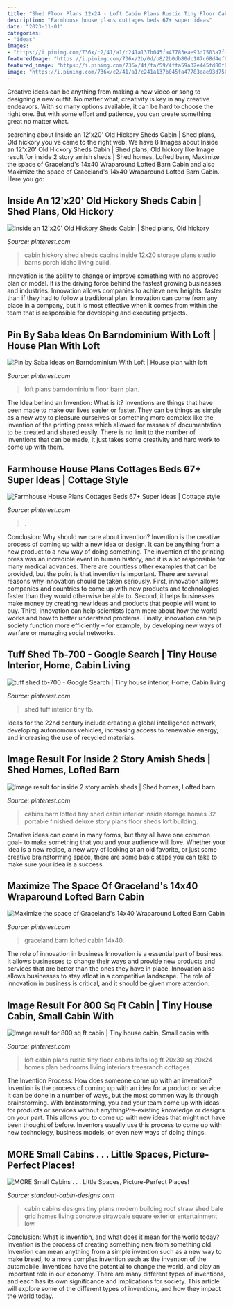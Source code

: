 ```yaml
---
title: "Shed Floor Plans 12x24 - Loft Cabin Plans Rustic Tiny Floor Cabins Lofts Log Ft 20x30 Sq 20x24 Homes Plan Bedrooms Living Interiors Treesranch Cottages"
description: "Farmhouse house plans cottages beds 67+ super ideas"
date: "2023-11-01"
categories:
- "ideas"
images:
- "https://i.pinimg.com/736x/c2/41/a1/c241a137b045fa47783eae93d7503a7f--portable-cabins-tiny-house-builders.jpg"
featuredImage: "https://i.pinimg.com/736x/2b/0d/b8/2b0db80dc187c68d4ef016024cbf2689.jpg"
featured_image: "https://i.pinimg.com/736x/4f/fa/59/4ffa59a32e445fd80f06ffe393306333--shed-cabin-outdoor-storage.jpg"
image: "https://i.pinimg.com/736x/c2/41/a1/c241a137b045fa47783eae93d7503a7f--portable-cabins-tiny-house-builders.jpg"
---
```



Creative ideas can be anything from making a new video or song to designing a new outfit. No matter what, creativity is key in any creative endeavors. With so many options available, it can be hard to choose the right one. But with some effort and patience, you can create something great no matter what.

	

		
searching about Inside an 12&#039;x20&#039; Old Hickory Sheds Cabin | Shed plans, Old hickory you've came to the right web. We have 8 Images about Inside an 12&#039;x20&#039; Old Hickory Sheds Cabin | Shed plans, Old hickory like Image result for inside 2 story amish sheds | Shed homes, Lofted barn, Maximize the space of Graceland&#039;s 14x40 Wraparound Lofted Barn Cabin and also Maximize the space of Graceland&#039;s 14x40 Wraparound Lofted Barn Cabin. Here you go:
		
    
## Inside An 12&#039;x20&#039; Old Hickory Sheds Cabin | Shed Plans, Old Hickory

<img loading=lazy src="https://i.pinimg.com/736x/4f/fa/59/4ffa59a32e445fd80f06ffe393306333--shed-cabin-outdoor-storage.jpg" onerror="this.onerror=null;this.src='https://tse2.mm.bing.net/th?id=OIP.IXfV6MkWhQFEdqfLx_LkFgHaFj&amp;pid=15.1';" alt="Inside an 12&#039;x20&#039; Old Hickory Sheds Cabin | Shed plans, Old hickory">

_Source: pinterest.com_

>cabin hickory shed sheds cabins inside 12x20 storage plans studio barns porch idaho living build. 

	

Innovation is the ability to change or improve something with no approved plan or model. It is the driving force behind the fastest growing businesses and industries. Innovation allows companies to achieve new heights, faster than if they had to follow a traditional plan. Innovation can come from any place in a company, but it is most effective when it comes from within the team that is responsible for developing and executing projects.

    
## Pin By Saba Ideas On Barndominium With Loft | House Plan With Loft

<img loading=lazy src="https://i.pinimg.com/736x/86/07/cc/8607cc5433996ade9b023dba5cb593d0.jpg" onerror="this.onerror=null;this.src='https://tse4.mm.bing.net/th?id=OIP.qFA0dWoZQptUGTyWmrnzUAHaLG&amp;pid=15.1';" alt="Pin by Saba Ideas on Barndominium With Loft | House plan with loft">

_Source: pinterest.com_

>loft plans barndominium floor barn plan. 

	

The Idea behind an Invention: What is it?
Inventions are things that have been made to make our lives easier or faster. They can be things as simple as a new way to pleasure ourselves or something more complex like the invention of the printing press which allowed for masses of documentation to be created and shared easily. There is no limit to the number of inventions that can be made, it just takes some creativity and hard work to come up with them.

    
## Farmhouse House Plans Cottages Beds 67+ Super Ideas | Cottage Style

<img loading=lazy src="https://i.pinimg.com/736x/a7/a2/93/a7a293b1d8410ee0df3c5388f612834b.jpg" onerror="this.onerror=null;this.src='https://tse1.mm.bing.net/th?id=OIP.Ih-HJiXQ1mBMi4rb3NlJ_AAAAA&amp;pid=15.1';" alt="Farmhouse House Plans Cottages Beds 67+ Super Ideas | Cottage style">

_Source: pinterest.com_

>. 

	

Conclusion: Why should we care about invention?
Invention is the creative process of coming up with a new idea or design. It can be anything from a new product to a new way of doing something. The invention of the printing press was an incredible event in human history, and it is also responsible for many medical advances. There are countless other examples that can be provided, but the point is that invention is important.
There are several reasons why innovation should be taken seriously. First, innovation allows companies and countries to come up with new products and technologies faster than they would otherwise be able to. Second, it helps businesses make money by creating new ideas and products that people will want to buy. Third, innovation can help scientists learn more about how the world works and how to better understand problems. Finally, innovation can help society function more efficiently – for example, by developing new ways of warfare or managing social networks.

    
## Tuff Shed Tb-700 - Google Search | Tiny House Interior, Home, Cabin Living

<img loading=lazy src="https://i.pinimg.com/736x/c9/17/f1/c917f17664f812c3d9a80318057e6bbc.jpg" onerror="this.onerror=null;this.src='https://tse4.mm.bing.net/th?id=OIP.kSIpHzOCjusHkAtXzHIIYgHaK7&amp;pid=15.1';" alt="tuff shed tb-700 - Google Search | Tiny house interior, Home, Cabin living">

_Source: pinterest.com_

>shed tuff interior tiny tb. 

	

Ideas for the 22nd century include creating a global intelligence network, developing autonomous vehicles, increasing access to renewable energy, and increasing the use of recycled materials.

    
## Image Result For Inside 2 Story Amish Sheds | Shed Homes, Lofted Barn

<img loading=lazy src="https://i.pinimg.com/736x/c2/41/a1/c241a137b045fa47783eae93d7503a7f--portable-cabins-tiny-house-builders.jpg" onerror="this.onerror=null;this.src='https://tse3.mm.bing.net/th?id=OIP.q-5UF4wN9ttCfOPSGy7-xwHaE7&amp;pid=15.1';" alt="Image result for inside 2 story amish sheds | Shed homes, Lofted barn">

_Source: pinterest.com_

>cabins barn lofted tiny shed cabin interior inside storage homes 32 portable finished deluxe story plans floor sheds loft building. 

	

Creative ideas can come in many forms, but they all have one common goal- to make something that you and your audience will love. Whether your idea is a new recipe, a new way of looking at an old favorite, or just some creative brainstorming space, there are some basic steps you can take to make sure your idea is a success.

    
## Maximize The Space Of Graceland&#039;s 14x40 Wraparound Lofted Barn Cabin

<img loading=lazy src="https://i.pinimg.com/736x/40/33/f2/4033f27985860344ae1b9b2f50bd10d1--wraparound-graceland.jpg" onerror="this.onerror=null;this.src='https://tse1.mm.bing.net/th?id=OIP.tjmgh1xEN_rv42Zd9C1WsAAAAA&amp;pid=15.1';" alt="Maximize the space of Graceland&#039;s 14x40 Wraparound Lofted Barn Cabin">

_Source: pinterest.com_

>graceland barn lofted cabin 14x40. 

	

The role of innovation in business
Innovation is a essential part of business. It allows businesses to change their ways and provide new products and services that are better than the ones they have in place. Innovation also allows businesses to stay afloat in a competitive landscape. The role of innovation in business is critical, and it should be given more attention.

    
## Image Result For 800 Sq Ft Cabin | Tiny House Cabin, Small Cabin With

<img loading=lazy src="https://i.pinimg.com/736x/2b/0d/b8/2b0db80dc187c68d4ef016024cbf2689.jpg" onerror="this.onerror=null;this.src='https://tse4.mm.bing.net/th?id=OIP.1e9ImB-QkClMUUC_iTCJZgHaFj&amp;pid=15.1';" alt="Image result for 800 sq ft cabin | Tiny house cabin, Small cabin with">

_Source: pinterest.com_

>loft cabin plans rustic tiny floor cabins lofts log ft 20x30 sq 20x24 homes plan bedrooms living interiors treesranch cottages. 

	

The Invention Process: How does someone come up with an invention?
Invention is the process of coming up with an idea for a product or service. It can be done in a number of ways, but the most common way is through brainstorming. With brainstorming, you and your team come up with ideas for products or services without anythingPre-existing knowledge or designs on your part. This allows you to come up with new ideas that might not have been thought of before. Inventors usually use this process to come up with new technology, business models, or even new ways of doing things.

    
## MORE Small Cabins . . . Little Spaces, Picture-Perfect Places!

<img loading=lazy src="http://www.standout-cabin-designs.com/images/small_cabins12.jpg" onerror="this.onerror=null;this.src='https://tse3.mm.bing.net/th?id=OIP.Sz7zyvciJBgOX696Xn4VJQHaE1&amp;pid=15.1';" alt="MORE Small Cabins . . . Little Spaces, Picture-Perfect Places!">

_Source: standout-cabin-designs.com_

>cabin cabins designs tiny plans modern building roof straw shed bale grid homes living concrete strawbale square exterior entertainment low. 

	

Conclusion: What is invention, and what does it mean for the world today?
Invention is the process of creating something new from something old. Invention can mean anything from a simple invention such as a new way to make bread, to a more complex invention such as the invention of the automobile. Inventions have the potential to change the world, and play an important role in our economy. There are many different types of inventions, and each has its own significance and implications for society. This article will explore some of the different types of inventions, and how they impact the world today.

